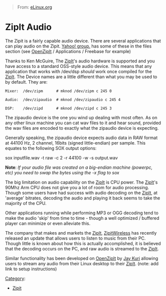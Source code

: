> From: [eLinux.org](http://eLinux.org/ZipIt_Audio "http://eLinux.org/ZipIt_Audio")


# ZipIt Audio



The Zipit is a fairly capable audio device. There are several
applications that can play audio on the Zipit. [Yahoo!
group.](http://groups.yahoo.com/group/zipitwireless) has some of these
in the files section (see [OpenZipIt](http://eLinux.org/OpenZipIt "OpenZipIt") /
Applications / Freebase for example)

Thanks to Ken McGuire, The [ZipIt](http://eLinux.org/ZipIt "ZipIt")'s audio hardware is
supported and you have access to a standard OSS-style audio device. This
means that any application that works with /dev/dsp *should* work once
compiled for the [ZipIt](http://eLinux.org/ZipIt "ZipIt"). The Device names are a little
different than what you may be used to by default. They are:




    Mixer:  /dev/zipm      # mknod /dev/zipm c 245 0

    Audio:  /dev/zipaudio  # mknod /dev/zipaudio c 245 4

    DSP:    /dev/zipd      # mknod /dev/zipd c 245 3


 The zipaudio device is the one you wind up dealing with most often. As
on any other linux machine you can cat wav files to it and hear sound,
provided the wav files are encoded to exactly what the zipaudio device
is expecting.

Generally speaking, the zipaudio device expects audio data in RAW format
at 44100 Hz, 2 channel, 16bits (signed little-endian) per sample. This
equates to the following SOX output options:

sox inputfile.wav -t raw -c 2 -r 44100 -w -s output.wav

**Note**: *If your audio file was created on a big-endian machine
(powerpc, etc) you need to swap the bytes using the -x flag to sox*


 The big limitation on audio capability on the [ZipIt](http://eLinux.org/ZipIt "ZipIt")
is CPU power. The [ZipIt](http://eLinux.org/ZipIt "ZipIt")'s 90Mhz Arm CPU does not give
you a lot of room for audio processing. Though some users have had
success with audio decoding on the [ZipIt](http://eLinux.org/ZipIt "ZipIt"), at 'average'
bitrates, decoding the audio and playing it back seems to take the
majority of the CPU.

Other applications running while performing MP3 or OGG decoding tend to
make the audio 'skip' from time to time - though a well optimized /
buffered player can minimize or even alleviate this.

The company that makes and markets the [ZipIt](http://eLinux.org/ZipIt "ZipIt"),
[ZipitWireless](http://zipitwireless.com/) has recently released an
update that allows users to listen to music from their PC. Though little
is known about how this is actually accomplished, it is believed that
the decoding occurs on the PC, and raw audio is streamed to the
[ZipIt](http://eLinux.org/ZipIt "ZipIt").

Similar functionality has been developed on
[OpenZipIt](http://eLinux.org/OpenZipIt "OpenZipIt") by [Jay
Kuri](http://eLinux.org/index.php?title=Jay_Kuri&action=edit&redlink=1 "Jay Kuri (page does not exist)")
allowing users to stream any audio from their Linux desktop to their
[ZipIt](http://eLinux.org/ZipIt "ZipIt"). (note: add link to setup instructions)


[Category](http://eLinux.org/Special:Categories "Special:Categories"):

-   [Zipit](http://eLinux.org/Category:Zipit "Category:Zipit")

